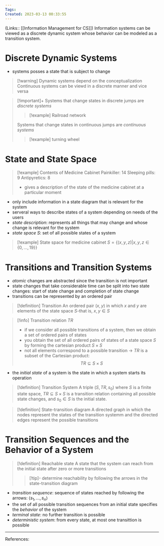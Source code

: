 ```yaml
---
Tags: 
Created: 2023-03-13 00:33:55
---
```

(Links:: [[Information Management for CS]])
Information systems can be viewed as a discrete dynamic system whose behavior can be modeled as a transition system.
# Discrete Dynamic Systems
- systems posses a state that is subject to change

> [!warning] Dynamic systems depend on the conceptualization
> Continuous systems can be viewd in a discrete manner and vice versa

> [!important]+
> Systems that change states in discrete jumps are *discrete systems*
> > [!example]
> > Railroad network
> 
> Systems that change states in continuous jumps are *continuous systems*
> > [!example]
> > turning wheel

# State and State Space
> [!example] Contents of Medicine Cabinet
> Painkiller: 14
> Sleeping pills: 9
> Antipyretics: 8
> - gives a description of the state of the medicine cabinet at a particular moment

- only include information in a state diagram that is relevant for the system
- serveral ways to describe states of a system depending on needs of the users
- *state description*: represents all things that may change and whose change is relevant for the system
- *state space $S$*: set of all possible states of a system

> [!example] State space for medicine cabinet
> $S =\{(x,y,z)|x,y,z \in \{0,\dots,19\}\}$

# Transitions and Transition Systems
- *atomic* changes are abstracted since the transition is not important
- state changes that take considerable time can be split into two state changes: start of state change and completion of state change
- transitions can be represented by an ordered pair

> [!definition] Transition
> An ordered pair $(x, y)$ in which $x$ and $y$ are elements of the state space $S$-that is, $x,y\in S$

> [!info] Transition relation $TR$
> - if we consider all possible transitions of a system, then we obtain a set of ordered pairs of states
> - you obtain the set of all ordered pairs of states of a state space $S$ by forming the cartesian product $S \times S$
> - not all elements correspond to a possible transition -> $TR$ is a subset of the Cartesian product: $$TR \subseteq S\times S$$
- the *initial state* of a system is the state in which a system starts its operation

> [!definition] Transition System
> A triple $(S, TR, s_0)$ where $S$ is a finite state space, $TR \subseteq S\times S$ is a transition relation containing all possible state changes, and $s_0 \in S$ is the initial state.

> [!definition] State-transition diagram
> A directed graph in which the nodes represent the states of the transition systemm and the directed edges represent the possible transitions

# Transition Sequences and the Behavior of a System

> [!definition] Reachable state
> A state that the system can reach from the initial state after zero or more transitions
> > [!tip]-
> > determine reachability by following the arrows in the state-transition diagram
- *transition sequence*: sequence of states reached by following the arrows: $\langle s_1, ..., s_n\rangle$
- the set of all possible transition sequences from an initial state specifies the *behavior* of the system
- *terminal state*: no further transition is possible
- *deterministic system*: from every state, at most one transittion is possible

---
References: